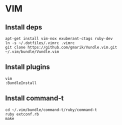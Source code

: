 # VIM
## Install deps
    apt-get install vim-nox exuberant-ctags ruby-dev
    ln -s ~/.dotfiles/.vimrc .vimrc
    git clone https://github.com/gmarik/Vundle.vim.git ~/.vim/bundle/Vundle.vim
  
## Install plugins
    vim
    :BundleInstall

## Install command-t
    cd ~/.vim/bundle/command-t/ruby/command-t
    ruby extconf.rb
    make
    
  
  
